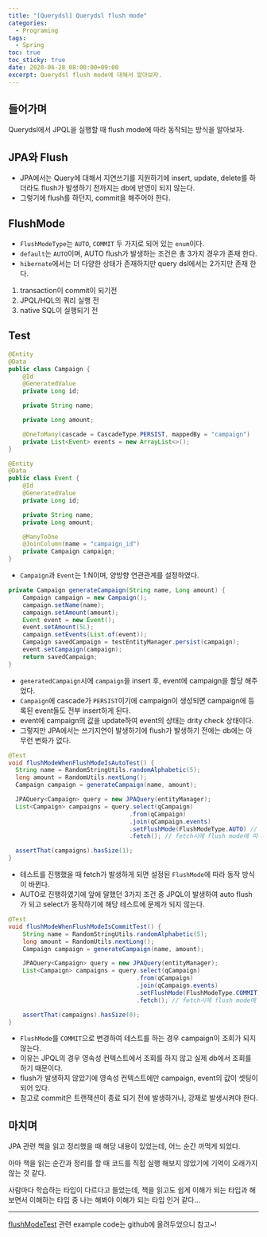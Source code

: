 ```yaml
---
title: "[Querydsl] Querydsl flush mode" 
categories:
  - Programing
tags:
  - Spring
toc: true
toc_sticky: true
date: 2020-06-28 08:00:00+09:00 
excerpt: Querydsl flush mode에 대해서 알아보자.
---
```


## 들어가며
Querydsl에서 JPQL을 실행할 때 flush mode에 따라 동작되는 방식을 알아보자.

## JPA와 Flush

- JPA에서는 Query에 대해서 지연쓰기를 지원하기에 insert, update, delete를
하더라도 flush가 발생하기 전까지는 db에 반영이 되지 않는다.
- 그렇기에 flush를 하던지, commit을 해주어야 한다.

## FlushMode
- `FlushModeType`는 `AUTO`, `COMMIT` 두 가지로 되어 있는 `enum`이다.
- `default`는 `AUTO`이며, AUTO flush가 발생하는 조건은 총 3가지 경우가 존재 한다.
- `hibernate`에서는 더 다양한 상태가 존재하지만 query dsl에서는 2가지만 존재 한다.

1. transaction이 commit이 되기전
2. JPQL/HQL의 쿼리 실행 전
3. native SQL이 실행되기 전

## Test

```java
@Entity
@Data
public class Campaign {
    @Id
    @GeneratedValue
    private Long id;

    private String name;

    private Long amount;

    @OneToMany(cascade = CascadeType.PERSIST, mappedBy = "campaign")
    private List<Event> events = new ArrayList<>();
}
```

```java
@Entity
@Data
public class Event {
    @Id
    @GeneratedValue
    private Long id;

    private String name;
    private Long amount;

    @ManyToOne
    @JoinColumn(name = "campaign_id")
    private Campaign campaign;
}
```

- `Campaign`과 `Event`는 1:N이며, 양방향 연관관계를 설정하였다.


```java
private Campaign generateCampaign(String name, Long amount) {
    Campaign campaign = new Campaign();
    campaign.setName(name);
    campaign.setAmount(amount);
    Event event = new Event();
    event.setAmount(5L);
    campaign.setEvents(List.of(event));
    Campaign savedCampaign = testEntityManager.persist(campaign);
    event.setCampaign(campaign);
    return savedCampaign;
}
```

- `generatedCampaign`시에 `campaign`을 insert 후, event에 campaign을 할당 해주었다.
- `Campaign`에 cascade가 `PERSIST`이기에 campaign이 생성되면 campaign에 등록된 event들도 전부 insert하게 된다.
- event에 campaign의 값을 update하여 event의 상태는 drity check 상태이다.
- 그렇지만 JPA에서는 쓰기지연이 발생하기에 flush가 발생하기 전에는 db에는 아무런 변화가 없다.
 
```java
@Test
void flushModeWhenFlushModeIsAutoTest() {
  String name = RandomStringUtils.randomAlphabetic(5);
  long amount = RandomUtils.nextLong();
  Campaign campaign = generateCampaign(name, amount);

  JPAQuery<Campaign> query = new JPAQuery(entityManager);
  List<Campaign> campaigns = query.select(qCampaign)
                                  .from(qCampaign)
                                  .join(qCampaign.events)
                                  .setFlushMode(FlushModeType.AUTO) // default
                                  .fetch(); // fetch시에 flush mode에 따라서 flush가 발생

  assertThat(campaigns).hasSize(1);
}
```

- 테스트를 진행했을 때 fetch가 발생하게 되면 설정된 `FlushMode`에 따라 동작 방식이 바뀐다.
- AUTO로 진행하였기에 앞에 말했던 3가지 조건 중 JPQL이 발생하여 auto flush가 되고 select가 동작하기에
해당 테스트에 문제가 되지 않는다.

```java
@Test
void flushModeWhenFlushModeIsCommitTest() {
    String name = RandomStringUtils.randomAlphabetic(5);
    long amount = RandomUtils.nextLong();
    Campaign campaign = generateCampaign(name, amount);

    JPAQuery<Campaign> query = new JPAQuery(entityManager);
    List<Campaign> campaigns = query.select(qCampaign)
                                    .from(qCampaign)
                                    .join(qCampaign.events)
                                    .setFlushMode(FlushModeType.COMMIT)
                                    .fetch(); // fetch시에 flush mode에 따라서 flush가 발생

    assertThat(campaigns).hasSize(0);
}
```

- `FlushMode`를 `COMMIT`으로 변경하여 테스트를 하는 경우 campaign이 조회가 되지 않는다.
- 이유는 JPQL의 경우 영속성 컨텍스트에서 조회를 하지 않고 실제 db에서 조회를 하기 때문이다.
- flush가 발생하지 않았기에 영속성 컨텍스트에만 campaign, event의 값이 셋팅이 되어 있다.
- 참고로 commit은 트랜잭션이 종료 되기 전에 발생하거나, 강제로 발생시켜야 한다.

## 마치며
JPA 관련 책을 읽고 정리했을 때 해당 내용이 있었는데, 어느 순간 까먹게 되었다.

아마 책을 읽는 순간과 정리를 할 때 코드를 직접 실행 해보지 않았기에 기억이 오래가지 않는 것 같다.

사람마다 학습하는 타입이 다르다고 들었는데, 책을 읽고도 쉽게 이해가 되는 타입과 해보면서 이해하는 타입 중
나는 해봐야 이해가 되는 타입 인거 같다...

- - - 
[flushModeTest](https://github.com/KangWooJin/spring-study/blob/master/querydsl/src/test/java/kangwoojin/github/io/querydsl/FlushModeTest.java)
관련 example code는 github에 올려두었으니 참고~!
 